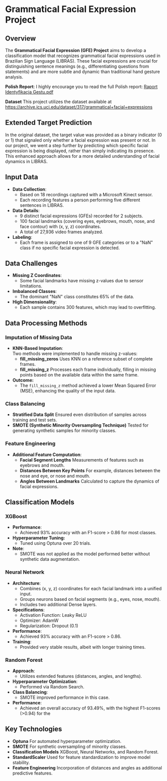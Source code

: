 # Grammatical Facial Expression Project

## Overview
The **Grammatical Facial Expression (GFE) Project** aims to develop a classification model that recognizes grammatical facial expressions used in Brazilian Sign Language (LIBRAS). These facial expressions are crucial for distinguishing sentence meanings (e.g., differentiating questions from statements) and are more subtle and dynamic than traditional hand gesture analysis.

**Polish Report**: I highly encourage you to read the full Polish report: [Raport Identyfikacja Gestu.pdf](https://github.com/user-attachments/files/18725648/Raport.Identyfikacja.Gestu.pdf)

**Dataset** This project utilizes the dataset available at https://archive.ics.uci.edu/dataset/317/grammatical+facial+expressions

## Extended Target Prediction
In the original dataset, the target value was provided as a binary indicator (0 or 1) that signaled only whether a facial expression was present or not. In our project, we went a step further by predicting which specific facial expression is being displayed, rather than simply indicating its presence. This enhanced approach allows for a more detailed understanding of facial dynamics in LIBRAS.

## Input Data
- **Data Collection**:  
  - Based on 18 recordings captured with a Microsoft Kinect sensor.
  - Each recording features a person performing five different sentences in LIBRAS.
- **Data Details**:  
  - 9 distinct facial expressions (GFEs) recorded for 2 subjects.
  - 100 facial landmarks (covering eyes, eyebrows, mouth, nose, and face contour) with (x, y, z) coordinates.
  - A total of 27,936 video frames analyzed.
- **Labeling**:  
  - Each frame is assigned to one of 9 GFE categories or to a "NaN" class if no specific facial expression is detected.

## Data Challenges
- **Missing Z Coordinates**:  
  - Some facial landmarks have missing z-values due to sensor limitations.
- **Imbalanced Classes**:  
  - The dominant "NaN" class constitutes 65% of the data.
- **High Dimensionality**:  
  - Each sample contains 300 features, which may lead to overfitting.

## Data Processing Methods

### Imputation of Missing Data
- **KNN-Based Imputation**:  
  Two methods were implemented to handle missing z-values:
  - **fill_missing_zeros** Uses KNN on a reference subset of complete frames.
  - **fill_missing_z** Processes each frame individually, filling in missing points based on the available data within the same frame.
- **Outcome:**  
  - The `fill_missing_z` method achieved a lower Mean Squared Error (MSE), enhancing the quality of the input data.
 
### Class Balancing
- **Stratified Data Split** Ensured even distribution of samples across training and test sets.
- **SMOTE (Synthetic Minority Oversampling Technique)** Tested for generating synthetic samples for minority classes.

### Feature Engineering
- **Additional Feature Computation**:  
  - **Facial Segment Lengths** Measurements of features such as eyebrows and mouth.
  - **Distances Between Key Points** For example, distances between the nose and eye, or nose and mouth.
  - **Angles Between Landmarks** Calculated to capture the dynamics of facial expressions.

## Classification Models

### XGBoost
- **Performance**:  
  - Achieved 93% accuracy with an F1-score > 0.86 for most classes.
- **Hyperparameter Tuning:**  
  - Tuned using Optuna over 20 trials.
- **Note**:  
  - SMOTE was not applied as the model performed better without synthetic data augmentation.

### Neural Network
- **Architecture**:  
  - Combines (x, y, z) coordinates for each facial landmark into a unified input.
  - Groups neurons based on facial segments (e.g., eyes, nose, mouth).
  - Includes two additional Dense layers.
- **Specifications**:  
  - Activation Function: Leaky ReLU  
  - Optimizer: AdamW  
  - Regularization: Dropout (0.1)
- **Performance**:  
  - Achieved 93% accuracy with an F1-score > 0.86.
- **Training**:  
  - Provided very stable results, albeit with longer training times.

### Random Forest
- **Approach**:  
  - Utilizes extended features (distances, angles, and lengths).
- **Hyperparameter Optimization**:  
  - Performed via Random Search.
- **Class Balancing**:  
  - SMOTE improved performance in this case.
- **Performance**:  
  - Achieved an overall accuracy of 93.49%, with the highest F1-scores (>0.94) for the 

## Key Technologies
- **Optuna** For automated hyperparameter optimization.
- **SMOTE** For synthetic oversampling of minority classes.
- **Classification Models** XGBoost, Neural Networks, and Random Forest.
- **StandardScaler** Used for feature standardization to improve model stability.
- **Feature Engineering** Incorporation of distances and angles as additional predictive features.
